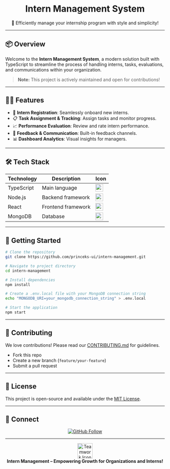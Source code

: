 <!-- Modern Intern Management README.md -->

<p align="center">
  
  <h1 align="center">Intern Management System</h1>
  <p align="center">🚀 Efficiently manage your internship program with style and simplicity!</p>
</p>

---

## 📦 Overview

Welcome to the **Intern Management System**, a modern solution built with TypeScript to streamline the process of handling interns, tasks, evaluations, and communications within your organization.

> **Note:** This project is actively maintained and open for contributions!

---

## 🧑‍💻 Features

- 📝 **Intern Registration**: Seamlessly onboard new interns.
- 📋 **Task Assignment & Tracking**: Assign tasks and monitor progress.
- 📈 **Performance Evaluation**: Review and rate intern performance.
- 💬 **Feedback & Communication**: Built-in feedback channels.
- 📊 **Dashboard Analytics**: Visual insights for managers.

---

## 🛠️ Tech Stack

<div align="center">

| Technology   | Description           | Icon |
|--------------|----------------------|------|
| TypeScript   | Main language        | <img src="https://img.icons8.com/color/48/000000/typescript.png" width="24"/> |
| Node.js      | Backend framework    | <img src="https://img.icons8.com/color/48/000000/nodejs.png" width="24"/> |
| React        | Frontend framework   | <img src="https://img.icons8.com/color/48/000000/react-native.png" width="24"/> |
| MongoDB      | Database             | <img src="https://img.icons8.com/color/48/000000/mongodb.png" width="24"/> |

</div>

---

## 🚀 Getting Started

```bash
# Clone the repository
git clone https://github.com/princeks-ui/intern-management.git

# Navigate to project directory
cd intern-management

# Install dependencies
npm install

# Create a .env.local file with your MongoDB connection string
echo "MONGODB_URI=your_mongodb_connection_string" > .env.local

# Start the application
npm start
```

---

## 🌟 Contributing

We love contributions! Please read our [CONTRIBUTING.md](CONTRIBUTING.md) for guidelines.

- Fork this repo
- Create a new branch (`feature/your-feature`)
- Submit a pull request

---

## 📄 License

This project is open-source and available under the [MIT License](LICENSE).

---

## 🤝 Connect

<p align="center">
  <a href="https://github.com/princeks-ui">
    <img src="https://img.shields.io/github/followers/princeks-ui?style=social" alt="GitHub Follow"/>
  </a>
</p>

---

<p align="center">
  <img src="https://img.icons8.com/color/48/000000/teamwork.png" alt="Teamwork Icon" width="48"/>
  <br>
  <b>Intern Management – Empowering Growth for Organizations and Interns!</b>
</p>